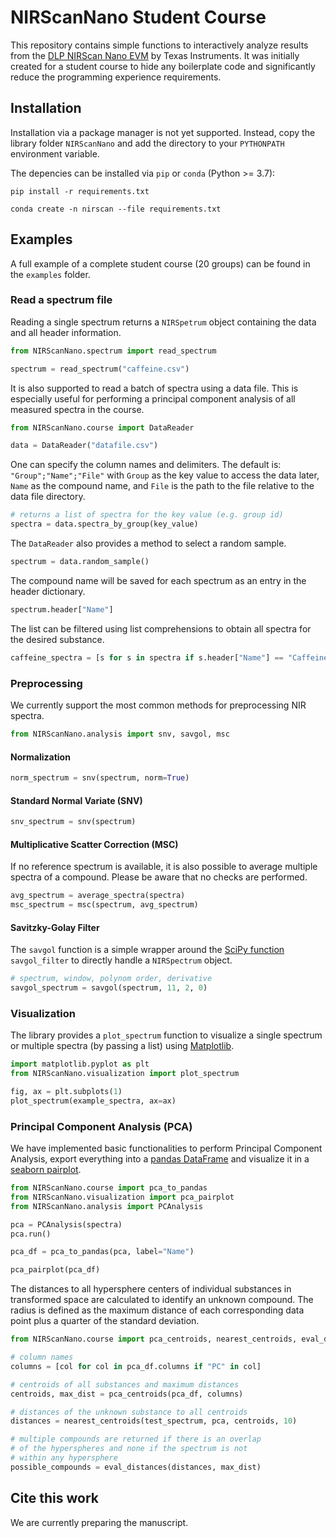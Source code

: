 # NIRScanNano Student Course

This repository contains simple functions to interactively analyze results from the [DLP NIRScan Nano EVM](https://www.ti.com/tool/DLPNIRNANOEVM) by Texas Instruments. It was initially created for a student course to hide any boilerplate code and significantly reduce the programming experience requirements.

## Installation

Installation via a package manager is not yet supported. Instead, copy the library folder `NIRScanNano` and add the directory to your `PYTHONPATH` environment variable.

The depencies can be installed via `pip` or `conda` (Python >= 3.7):

```
pip install -r requirements.txt

conda create -n nirscan --file requirements.txt
```


## Examples

A full example of a complete student course (20 groups) can be found in the `examples` folder.

### Read a spectrum file

Reading a single spectrum returns a `NIRSpetrum` object containing the data and all header information.

```python
from NIRScanNano.spectrum import read_spectrum

spectrum = read_spectrum("caffeine.csv")
```

It is also supported to read a batch of spectra using a data file. This is especially useful for performing a principal component analysis of all measured spectra in the course.

```python
from NIRScanNano.course import DataReader

data = DataReader("datafile.csv")
```

One can specify the column names and delimiters. The default is: `"Group";"Name";"File"` with `Group` as the key value to access the data later, `Name` as the compound name, and `File` is the path to the file relative to the data file directory.

```python
# returns a list of spectra for the key value (e.g. group id)
spectra = data.spectra_by_group(key_value) 
```

The `DataReader` also provides a method to select a random sample.

```python
spectrum = data.random_sample()
```

The compound name will be saved for each spectrum as an entry in the header dictionary.

```python
spectrum.header["Name"]
```

The list can be filtered using list comprehensions to obtain all spectra for the desired substance.

```python
caffeine_spectra = [s for s in spectra if s.header["Name"] == "Caffeine"]
```

### Preprocessing

We currently support the most common methods for preprocessing NIR spectra.

```python
from NIRScanNano.analysis import snv, savgol, msc
```

#### Normalization

```python
norm_spectrum = snv(spectrum, norm=True)
```

#### Standard Normal Variate (SNV)

```python
snv_spectrum = snv(spectrum)
```

#### Multiplicative Scatter Correction (MSC)

If no reference spectrum is available, it is also possible to average multiple spectra of a compound. Please be aware that no checks are performed.

```python
avg_spectrum = average_spectra(spectra)
msc_spectrum = msc(spectrum, avg_spectrum)
```

#### Savitzky-Golay Filter

The `savgol` function is a simple wrapper around the [SciPy function](https://docs.scipy.org/doc/scipy/reference/generated/scipy.signal.savgol_filter.html) `savgol_filter` to directly handle a `NIRSpectrum` object. 

```python
# spectrum, window, polynom order, derivative
savgol_spectrum = savgol(spectrum, 11, 2, 0)
```

### Visualization

The library provides a `plot_spectrum` function to visualize a single spectrum or multiple spectra (by passing a list) using [Matplotlib](https://matplotlib.org/).

```python
import matplotlib.pyplot as plt
from NIRScanNano.visualization import plot_spectrum

fig, ax = plt.subplots(1)
plot_spectrum(example_spectra, ax=ax)
```

### Principal Component Analysis (PCA)

We have implemented basic functionalities to perform Principal Component Analysis, export everything into a [pandas DataFrame](https://pandas.pydata.org/docs/reference/api/pandas.DataFrame.html) and visualize it in a [seaborn pairplot](https://seaborn.pydata.org/generated/seaborn.pairplot.html).

```python
from NIRScanNano.course import pca_to_pandas
from NIRScanNano.visualization import pca_pairplot
from NIRScanNano.analysis import PCAnalysis

pca = PCAnalysis(spectra)
pca.run()

pca_df = pca_to_pandas(pca, label="Name")

pca_pairplot(pca_df)
```

The distances to all hypersphere centers of individual substances in transformed space are calculated to identify an unknown compound. The radius is defined as the maximum distance of each corresponding data point plus a quarter of the standard deviation.

```python
from NIRScanNano.course import pca_centroids, nearest_centroids, eval_distances

# column names
columns = [col for col in pca_df.columns if "PC" in col]

# centroids of all substances and maximum distances 
centroids, max_dist = pca_centroids(pca_df, columns)

# distances of the unknown substance to all centroids
distances = nearest_centroids(test_spectrum, pca, centroids, 10)

# multiple compounds are returned if there is an overlap
# of the hyperspheres and none if the spectrum is not
# within any hypersphere
possible_compounds = eval_distances(distances, max_dist)
```

## Cite this work

We are currently preparing the manuscript.



